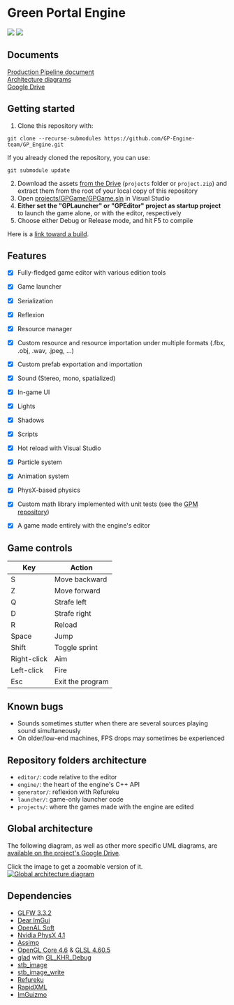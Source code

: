 # Green Portal Engine

![](https://i.postimg.cc/PqK3mQgT/engine.png)
![](https://i.postimg.cc/xdtknXz6/game.png)


## Documents
[Production Pipeline document](https://docs.google.com/document/d/16_K5LYEYgaHoLp3JxO0UqVd54PJbOMVTss-FqXLqL3I/)  
[Architecture diagrams](https://drive.google.com/drive/folders/1BV3M4kYvesof0PHtpZnjXgYIOzirfpd5)  
[Google Drive](https://drive.google.com/drive/folders/13uqdCMKSp5BYv3FkD2sflDcJ6F_QaaVE)


## Getting started

1. Clone this repository with:
```batch
git clone --recurse-submodules https://github.com/GP-Engine-team/GP_Engine.git
```
If you already cloned the repository, you can use:
```
git submodule update
```

2. Download the assets [from the Drive](https://drive.google.com/drive/folders/1ElLiWl6cP_Z3WOdevMU3CpLjCIND17XD) (`projects` folder or `project.zip`) and extract them from the root of your local copy of this repository
3. Open [projects/GPGame/GPGame.sln](projects/GPGame/GPGame.sln) in Visual Studio
4. **Either set the "GPLauncher" or "GPEditor" project as startup project** to launch the game alone, or with the editor, respectively
5. Choose either Debug or Release mode, and hit F5 to compile

Here is a [link toward a build](https://drive.google.com/file/d/1dIkGqgNC_5oT-BVQ8gtu9o-6xPqjjMRD/view?usp=sharing).


## Features
- [x] Fully-fledged game editor with various edition tools
- [x] Game launcher
- [x] Serialization
- [x] Reflexion
- [x] Resource manager
- [x] Custom resource and resource importation under multiple formats (.fbx, .obj, .wav, .jpeg, ...)
- [x] Custom prefab exportation and importation
- [x] Sound (Stereo, mono, spatialized)
- [x] In-game UI
- [x] Lights
- [x] Shadows
- [x] Scripts
- [x] Hot reload with Visual Studio
- [x] Particle system
- [x] Animation system
- [x] PhysX-based physics
- [x] Custom math library implemented with unit tests (see the [GPM repository](https://github.com/GP-Engine-team/gpm))
- [x] A game made entirely with the engine's editor


## Game controls

| Key         | Action           |
|-------------|------------------|
| S           | Move backward    |
| Z           | Move forward     |
| Q           | Strafe left      | 
| D           | Strafe right     | 
| R           | Reload           |
| Space       | Jump             |
| Shift       | Toggle sprint    |
| Right-click | Aim              |
| Left-click  | Fire             |
| Esc         | Exit the program |


## Known bugs
- Sounds sometimes stutter when there are several sources playing sound simultaneously
- On older/low-end machines, FPS drops may sometimes be experienced


## Repository folders architecture
- `editor/`: code relative to the editor
- `engine/`: the heart of the engine's C++ API
- `generator/`: reflexion with Refureku
- `launcher/`: game-only launcher code
- `projects/`: where the games made with the engine are edited

## Global architecture

The following diagram, as well as other more specific UML diagrams, are [available on the project's Google Drive](https://drive.google.com/drive/folders/1BV3M4kYvesof0PHtpZnjXgYIOzirfpd5).

Click the image to get a zoomable version of it.
[![Global architecture diagram](https://i.postimg.cc/yYQ1561h/Global-project-architecture.png)](https://postimg.cc/bsnfSh2d)

## Dependencies

- [GLFW 3.3.2](https://github.com/glfw/glfw)
- [Dear ImGui](https://github.com/ocornut/imgui)
- [OpenAL Soft](https://github.com/kcat/openal-soft)
- [Nvidia PhysX 4.1](https://github.com/NVIDIAGameWorks/PhysX)
- [Assimp](https://github.com/assimp/assimp)
- [OpenGL Core 4.6](https://www.khronos.org/registry/OpenGL/specs/gl/glspec46.core.pdf) & [GLSL 4.60.5](https://www.khronos.org/registry/OpenGL/specs/gl/GLSLangSpec.4.60.pdf)
- [glad](https://github.com/Dav1dde/glad) with [GL_KHR_Debug](https://www.khronos.org/registry/OpenGL/extensions/KHR/KHR_debug.txt)
- [stb_image](https://github.com/nothings/stb/blob/master/stb_image.h)
- [stb_image_write](https://github.com/nothings/stb/blob/master/stb_image_write.h)
- [Refureku](https://github.com/jsoysouvanh/Refureku)
- [RapidXML](http://rapidxml.sourceforge.net/manual.html)
- [ImGuizmo](https://github.com/CedricGuillemet/ImGuizmo)